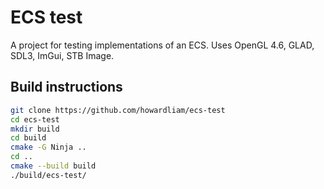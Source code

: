 # ECS test
A project for testing implementations of an ECS.
Uses OpenGL 4.6, GLAD, SDL3, ImGui, STB Image.

## Build instructions
```bash
git clone https://github.com/howardliam/ecs-test
cd ecs-test
mkdir build
cd build
cmake -G Ninja ..
cd ..
cmake --build build
./build/ecs-test/
```
